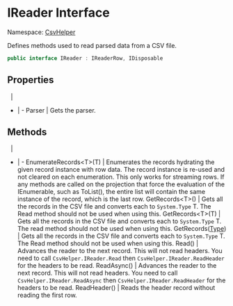 # IReader Interface

Namespace: [CsvHelper](/api/CsvHelper)

Defines methods used to read parsed data from a CSV file.

```cs
public interface IReader : IReaderRow, IDisposable
```

## Properties
&nbsp; | &nbsp;
- | -
Parser | Gets the parser.

## Methods
&nbsp; | &nbsp;
- | -
EnumerateRecords&lt;T&gt;(T) | Enumerates the records hydrating the given record instance with row data. The record instance is re-used and not cleared on each enumeration. This only works for streaming rows. If any methods are called on the projection that force the evaluation of the IEnumerable, such as ToList(), the entire list will contain the same instance of the record, which is the last row.
GetRecords&lt;T&gt;() | Gets all the records in the CSV file and converts each to ``System.Type`` T. The Read method should not be used when using this.
GetRecords&lt;T&gt;(T) | Gets all the records in the CSV file and converts each to ``System.Type`` T. The read method should not be used when using this.
GetRecords([Type](https://docs.microsoft.com/en-us/dotnet/api/system.type)) | Gets all the records in the CSV file and converts each to ``System.Type`` T. The Read method should not be used when using this.
Read() | Advances the reader to the next record. This will not read headers. You need to call ``CsvHelper.IReader.Read`` then ``CsvHelper.IReader.ReadHeader`` for the headers to be read.
ReadAsync() | Advances the reader to the next record. This will not read headers. You need to call ``CsvHelper.IReader.ReadAsync`` then ``CsvHelper.IReader.ReadHeader`` for the headers to be read.
ReadHeader() | Reads the header record without reading the first row.
